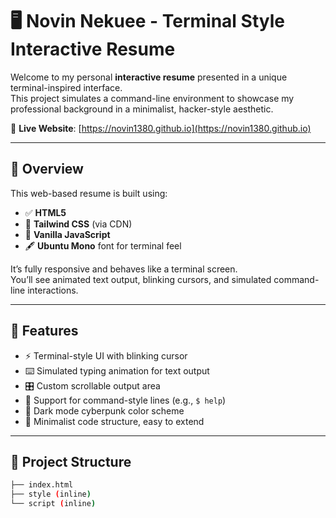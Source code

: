# 🖥️ Novin Nekuee - Terminal Style Interactive Resume

Welcome to my personal **interactive resume** presented in a unique terminal-inspired interface.  
This project simulates a command-line environment to showcase my professional background in a minimalist, hacker-style aesthetic.

🔗 **Live Website**: [https://novin1380.github.io](https://novin1380.github.io)

---

## 📌 Overview

This web-based resume is built using:

- ✅ **HTML5**
- 🎨 **Tailwind CSS** (via CDN)
- 🧠 **Vanilla JavaScript**
- 🖋️ **Ubuntu Mono** font for terminal feel

It’s fully responsive and behaves like a terminal screen.  
You’ll see animated text output, blinking cursors, and simulated command-line interactions.

---

## 🧰 Features

- ⚡ Terminal-style UI with blinking cursor
- ⌨️ Simulated typing animation for text output
- 🎛️ Custom scrollable output area
- 📜 Support for command-style lines (e.g., `$ help`)
- 🌙 Dark mode cyberpunk color scheme
- 📎 Minimalist code structure, easy to extend

---

## 📂 Project Structure

```bash
├── index.html          
├── style (inline)      
└── script (inline)     
